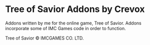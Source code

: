 # Tree of Savior Addons by Crevox
Addons written by me for the online game, Tree of Savior. Addons incorporate some of IMC Games code in order to function.

Tree of Savior © IMCGAMES CO. LTD.
